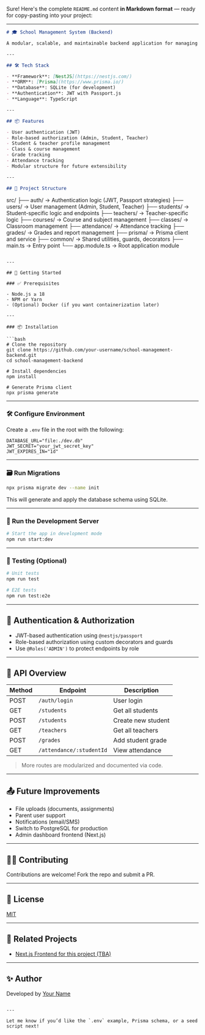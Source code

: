 Sure! Here's the complete `README.md` content **in Markdown format** — ready for copy-pasting into your project:

---

```markdown
# 🎓 School Management System (Backend)

A modular, scalable, and maintainable backend application for managing school operations, built with **NestJS**, **Prisma**, and **SQLite**.

---

## 🛠️ Tech Stack

- **Framework**: [NestJS](https://nestjs.com/)
- **ORM**: [Prisma](https://www.prisma.io/)
- **Database**: SQLite (for development)
- **Authentication**: JWT with Passport.js
- **Language**: TypeScript

---

## 📦 Features

- User authentication (JWT)
- Role-based authorization (Admin, Student, Teacher)
- Student & teacher profile management
- Class & course management
- Grade tracking
- Attendance tracking
- Modular structure for future extensibility

---

## 📁 Project Structure

```

src/
├── auth/              → Authentication logic (JWT, Passport strategies)
├── users/             → User management (Admin, Student, Teacher)
├── students/          → Student-specific logic and endpoints
├── teachers/          → Teacher-specific logic
├── courses/           → Course and subject management
├── classes/           → Classroom management
├── attendance/        → Attendance tracking
├── grades/            → Grades and report management
├── prisma/            → Prisma client and service
├── common/            → Shared utilities, guards, decorators
├── main.ts            → Entry point
└── app.module.ts      → Root application module

````

---

## 🚀 Getting Started

### ✅ Prerequisites

- Node.js ≥ 18
- NPM or Yarn
- (Optional) Docker (if you want containerization later)

---

### 📦 Installation

```bash
# Clone the repository
git clone https://github.com/your-username/school-management-backend.git
cd school-management-backend

# Install dependencies
npm install

# Generate Prisma client
npx prisma generate
````

---

### 🛠️ Configure Environment

Create a `.env` file in the root with the following:

```env
DATABASE_URL="file:./dev.db"
JWT_SECRET="your_jwt_secret_key"
JWT_EXPIRES_IN="1d"
```

---

### 🗃️ Run Migrations

```bash
npx prisma migrate dev --name init
```

This will generate and apply the database schema using SQLite.

---

### 🔧 Run the Development Server

```bash
# Start the app in development mode
npm run start:dev
```

---

### 🧪 Testing (Optional)

```bash
# Unit tests
npm run test

# E2E tests
npm run test:e2e
```

---

## 🔐 Authentication & Authorization

* JWT-based authentication using `@nestjs/passport`
* Role-based authorization using custom decorators and guards
* Use `@Roles('ADMIN')` to protect endpoints by role

---

## 📑 API Overview

| Method | Endpoint                 | Description        |
| ------ | ------------------------ | ------------------ |
| POST   | `/auth/login`            | User login         |
| GET    | `/students`              | Get all students   |
| POST   | `/students`              | Create new student |
| GET    | `/teachers`              | Get all teachers   |
| POST   | `/grades`                | Add student grade  |
| GET    | `/attendance/:studentId` | View attendance    |

> More routes are modularized and documented via code.

---

## 📤 Future Improvements

* File uploads (documents, assignments)
* Parent user support
* Notifications (email/SMS)
* Switch to PostgreSQL for production
* Admin dashboard frontend (Next.js)

---

## 🧑‍💻 Contributing

Contributions are welcome! Fork the repo and submit a PR.

---

## 📜 License

[MIT](LICENSE)

---

## 🧩 Related Projects

* [Next.js Frontend for this project (TBA)]()

---

## ✨ Author

Developed by [Your Name](https://github.com/your-username)

```

---

Let me know if you’d like the `.env` example, Prisma schema, or a seed script next!
```
